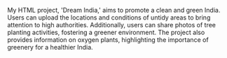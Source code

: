 My HTML project, 'Dream India,' aims to promote a clean and green India. Users can upload the locations and conditions of untidy areas to bring attention to high authorities. Additionally, users can share photos of tree planting activities, fostering a greener environment. The project also provides information on oxygen plants, highlighting the importance of greenery for a healthier India.
